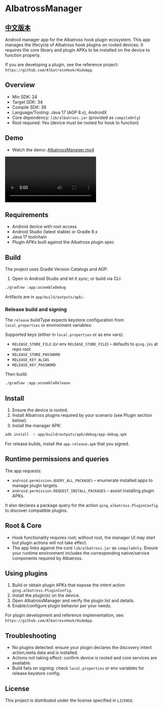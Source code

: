 # AlbatrossManager

[中文版本](README_CN.md)
----------------

Android manager app for the Albatross hook plugin ecosystem. This app manages the lifecycle of Albatross hook plugins on rooted devices. It requires the core library and plugin APKs to be installed on the device to function properly.

If you are developing a plugin, see the reference project: `https://github.com/AlbatrossHook/HideApp`.

## Overview

- Min SDK: 24
- Target SDK: 34
- Compile SDK: 36
- Language/Tooling: Java 17 (AGP 8.x), AndroidX
- Core dependency: `lib/albatross.jar` (provided as `compileOnly`)
- Root required: Yes (device must be rooted for hook to function)

## Demo

- Watch the demo: [AlbatrossManager.mp4](AlbatrossManager.mp4)

<video src="AlbatrossManager.mp4" controls preload="metadata" style="max-width: 100%; height: auto;">
  Your browser does not support the video tag. You can download it from the link above.
</video>

## Requirements

- Android device with root access
- Android Studio (latest stable) or Gradle 8.x
- Java 17 toolchain
- Plugin APKs built against the Albatross plugin spec

## Build

The project uses Gradle Version Catalogs and AGP.

1) Open in Android Studio and let it sync; or build via CLI:

```bash
./gradlew :app:assembleDebug
```

Artifacts are in `app/build/outputs/apk/`.

### Release build and signing

The `release` buildType expects keystore configuration from `local.properties` or environment variables:

Supported keys (either in `local.properties` or as env vars):
- `RELEASE_STORE_FILE` (or env `RELEASE_STORE_FILE`) – defaults to `qing.jks` at repo root
- `RELEASE_STORE_PASSWORD`
- `RELEASE_KEY_ALIAS`
- `RELEASE_KEY_PASSWORD`

Then build:

```bash
./gradlew :app:assembleRelease
```

## Install

1) Ensure the device is rooted.
2) Install Albatross plugins required by your scenario (see Plugin section below).
3) Install the manager APK:

```bash
adb install -r app/build/outputs/apk/debug/app-debug.apk
```

For release builds, install the `app-release.apk` that you signed.

## Runtime permissions and queries

The app requests:
- `android.permission.QUERY_ALL_PACKAGES` – enumerate installed apps to manage plugin targets.
- `android.permission.REQUEST_INSTALL_PACKAGES` – assist installing plugin APKs.

It also declares a package query for the action `qing.albatross.PluginConfig` to discover compatible plugins.

## Root & Core

- Hook functionality requires root; without root, the manager UI may start but plugin actions will not take effect.
- The app links against the core `lib/albatross.jar` as `compileOnly`. Ensure your runtime environment includes the corresponding native/service components required by Albatross.

## Using plugins

1) Build or obtain plugin APKs that expose the intent action `qing.albatross.PluginConfig`.
2) Install the plugin(s) on the device.
3) Open AlbatrossManager and verify the plugin list and details.
4) Enable/configure plugin behavior per your needs.

For plugin development and reference implementation, see: `https://github.com/AlbatrossHook/HideApp`.


## Troubleshooting

- No plugins detected: ensure your plugin declares the discovery intent action,meta data and is installed.
- Actions not taking effect: confirm device is rooted and core services are available.
- Build fails on signing: check `local.properties` or env variables for release keystore config.

## License

This project is distributed under the license specified in `LICENSE`.
